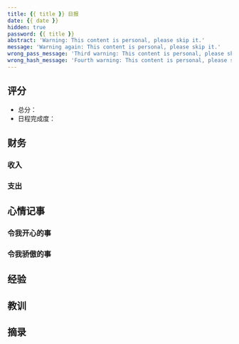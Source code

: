 ```yaml
---
title: {{ title }} 日报
date: {{ date }}
hidden: true
password: {{ title }}
abstract: 'Warning: This content is personal, please skip it.'
message: 'Warning again: This content is personal, please skip it.'
wrong_pass_message: 'Third warning: This content is personal, please skip it.'
wrong_hash_message: 'Fourth warning: This content is personal, please skip it.'
---
```


## 评分

- 总分：
- 日程完成度：

## 财务

### 收入


### 支出


## 心情记事

### 令我开心的事


### 令我骄傲的事


## 经验


## 教训


## 摘录

